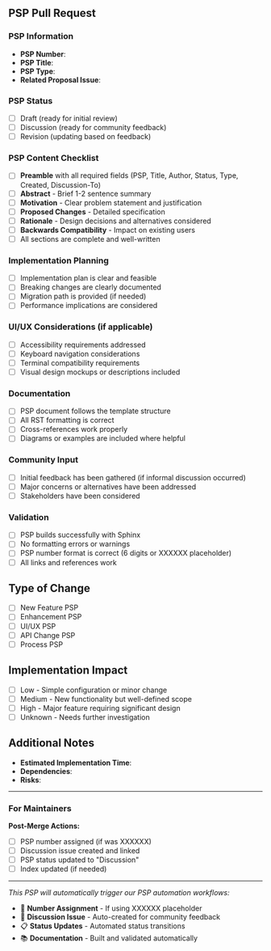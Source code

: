 ## PSP Pull Request

### PSP Information
<!-- Fill out the PSP details -->
- **PSP Number**: <!-- e.g., 000042 (use XXXXXX if not assigned yet) -->
- **PSP Title**: <!-- e.g., Add Keyboard Shortcuts for File Operations -->
- **PSP Type**: <!-- Feature | Enhancement | UI/UX | API Change | Process -->
- **Related Proposal Issue**: <!-- Link to the initial PSP proposal issue if it exists -->

### PSP Status
<!-- Mark the current status -->
- [ ] Draft (ready for initial review)
- [ ] Discussion (ready for community feedback)
- [ ] Revision (updating based on feedback)

### PSP Content Checklist
<!-- Verify your PSP document includes all required sections -->
- [ ] **Preamble** with all required fields (PSP, Title, Author, Status, Type, Created, Discussion-To)
- [ ] **Abstract** - Brief 1-2 sentence summary
- [ ] **Motivation** - Clear problem statement and justification
- [ ] **Proposed Changes** - Detailed specification
- [ ] **Rationale** - Design decisions and alternatives considered
- [ ] **Backwards Compatibility** - Impact on existing users
- [ ] All sections are complete and well-written

### Implementation Planning
<!-- For feature/enhancement PSPs -->
- [ ] Implementation plan is clear and feasible
- [ ] Breaking changes are clearly documented
- [ ] Migration path is provided (if needed)
- [ ] Performance implications are considered

### UI/UX Considerations (if applicable)
<!-- For PSPs affecting user interface -->
- [ ] Accessibility requirements addressed
- [ ] Keyboard navigation considerations
- [ ] Terminal compatibility requirements
- [ ] Visual design mockups or descriptions included

### Documentation
<!-- Verify documentation completeness -->
- [ ] PSP document follows the template structure
- [ ] All RST formatting is correct
- [ ] Cross-references work properly
- [ ] Diagrams or examples are included where helpful

### Community Input
<!-- Track community engagement -->
- [ ] Initial feedback has been gathered (if informal discussion occurred)
- [ ] Major concerns or alternatives have been addressed
- [ ] Stakeholders have been considered

### Validation
<!-- Automated and manual checks -->
- [ ] PSP builds successfully with Sphinx
- [ ] No formatting errors or warnings
- [ ] PSP number format is correct (6 digits or XXXXXX placeholder)
- [ ] All links and references work

## Type of Change
<!-- Mark the type of change this PSP represents -->
- [ ] New Feature PSP
- [ ] Enhancement PSP  
- [ ] UI/UX PSP
- [ ] API Change PSP
- [ ] Process PSP

## Implementation Impact
<!-- Estimate the implementation scope -->
- [ ] Low - Simple configuration or minor change
- [ ] Medium - New functionality but well-defined scope
- [ ] High - Major feature requiring significant design
- [ ] Unknown - Needs further investigation

## Additional Notes
<!-- Any additional context or considerations -->
- **Estimated Implementation Time**: <!-- e.g., 2-4 weeks -->
- **Dependencies**: <!-- Other PSPs, libraries, or requirements -->
- **Risks**: <!-- Potential challenges or concerns -->

---

### For Maintainers
<!-- This section is for maintainer use -->
**Post-Merge Actions:**
- [ ] PSP number assigned (if was XXXXXX)
- [ ] Discussion issue created and linked
- [ ] PSP status updated to "Discussion"
- [ ] Index updated (if needed)

---

*This PSP will automatically trigger our PSP automation workflows:*
- 🔢 **Number Assignment** - If using XXXXXX placeholder
- 💬 **Discussion Issue** - Auto-created for community feedback  
- 📋 **Status Updates** - Automated status transitions
- 📚 **Documentation** - Built and validated automatically
